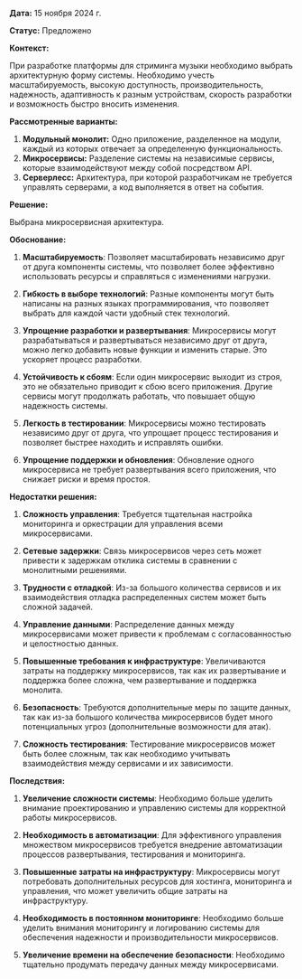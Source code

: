 **Дата:** 15 ноября 2024 г.

**Статус:** Предложено

**Контекст:**

При разработке платформы для стриминга музыки необходимо выбрать архитектурную форму системы. Необходимо учесть масштабируемость, высокую доступность, производительность, надежность, адаптивность к разным устройствам, скорость разработки и возможность быстро вносить изменения.

**Рассмотренные варианты:**

1. **Модульный монолит:** Одно приложение, разделенное на модули, каждый из которых отвечает за определенную функциональность.
2. **Микросервисы:** Разделение системы на независимые сервисы, которые взаимодействуют между собой посредством API.
3. **Серверлесс:** Архитектура, при которой разработчикам не требуется управлять серверами, а код выполняется в ответ на события.

**Решение:**

Выбрана микросервисная архитектура.

**Обоснование:**

1. **Масштабируемость**: Позволяет масштабировать независимо друг от друга компоненты системы, что позволяет более эффективно использовать ресурсы и справляться с изменениями нагрузки.

2. **Гибкость в выборе технологий**: Разные компоненты могут быть написаны на разных языках программирования, что позволяет выбрать для каждой части удобный стек технологий.

3. **Упрощение разработки и развертывания**: Микросервисы могут разрабатываться и развертываться независимо друг от друга, можно легко добавить новые функции и изменить старые. Это ускоряет процесс разработки.

4. **Устойчивость к сбоям**: Если один микросервис выходит из строя, это не обязательно приводит к сбою всего приложения. Другие сервисы могут продолжать работать, что повышает общую надежность системы.

5. **Легкость в тестировании**: Микросервисы можно тестировать независимо друг от друга, что упрощает процесс тестирования и позволяет быстрее находить и исправлять ошибки.

6. **Упрощение поддержки и обновления**: Обновление одного микросервиса не требует развертывания всего приложения, что снижает риски и время простоя.

**Недостатки решения:**

1. **Сложность управления**: Требуется тщательная настройка мониторинга и оркестрации для управления всеми микросервисами.

2. **Сетевые задержки**: Связь микросервисов через сеть может привести к задержкам отклика системы в сравнении с монолитными решениями.

3. **Трудности с отладкой**: Из-за большого количества сервисов и их взаимодействия отладка распределенных систем может быть сложной задачей.

4. **Управление данными**: Распределение данных между микросервисами может привести к проблемам с согласованностью и целостностью данных.

5. **Повышенные требования к инфраструктуре**: Увеличиваются затраты на поддержку микросервисов, так как их развертывание и поддержка более сложна, чем развертывание и поддержка монолита.

6. **Безопасность**: Требуются дополнительные меры по защите данных, так как из-за большого количества микросервисов будет много потенциальных угроз (дополнительные возможности для атак).

7. **Сложность тестирования**: Тестирование микросервисов может быть более сложным, так как необходимо учитывать взаимодействия между сервисами и их зависимости.

**Последствия:**

1. **Увеличение сложности системы**: Необходимо больше уделить внимание проектированию и управлению системы для корректной работы микросервисов.

2. **Необходимость в автоматизации**: Для эффективного управления множеством микросервисов требуется внедрение автоматизации процессов развертывания, тестирования и мониторинга.

3. **Повышенные затраты на инфраструктуру**: Микросервисы могут потребовать дополнительных ресурсов для хостинга, мониторинга и управления, что может увеличить общие затраты на инфраструктуру.

4. **Необходимость в постоянном мониторинге**: Необходимо больше уделить внимания мониторингу и логированию системы для обеспечения надежности и производительности микросервисов.

5. **Увеличение времени на обеспечение безопасности**: Необходимо тщательно продумать передачу данных между микросервисами.
